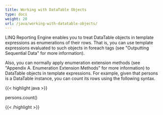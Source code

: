 ```yaml
---
title: Working with DataTable Objects
type: docs
weight: 20
url: /java/working-with-datatable-objects/
---
```


LINQ Reporting Engine enables you to treat DataTable objects in template expressions as enumerations of their rows. That is, you can use template expressions evaluated to such objects in foreach tags (see "Outputting Sequential Data" for more information).

Also, you can normally apply enumeration extension methods (see "Appendix A. Enumeration Extension Methods" for more information) to DataTable objects in template expressions. For example, given that persons is a DataTable instance, you can count its rows using the following syntax.

{{< highlight java >}}

 persons.count()

{{< /highlight >}}
